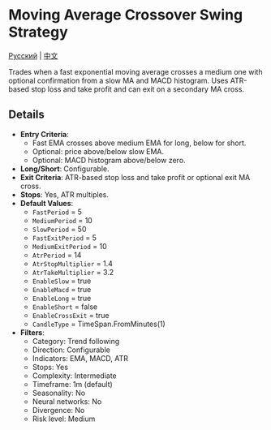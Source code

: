 # Moving Average Crossover Swing Strategy
[Русский](README_ru.md) | [中文](README_cn.md)

Trades when a fast exponential moving average crosses a medium one with optional confirmation from a slow MA and MACD histogram. Uses ATR-based stop loss and take profit and can exit on a secondary MA cross.

## Details

- **Entry Criteria**:
  - Fast EMA crosses above medium EMA for long, below for short.
  - Optional: price above/below slow EMA.
  - Optional: MACD histogram above/below zero.
- **Long/Short**: Configurable.
- **Exit Criteria**: ATR-based stop loss and take profit or optional exit MA cross.
- **Stops**: Yes, ATR multiples.
- **Default Values**:
  - `FastPeriod` = 5
  - `MediumPeriod` = 10
  - `SlowPeriod` = 50
  - `FastExitPeriod` = 5
  - `MediumExitPeriod` = 10
  - `AtrPeriod` = 14
  - `AtrStopMultiplier` = 1.4
  - `AtrTakeMultiplier` = 3.2
  - `EnableSlow` = true
  - `EnableMacd` = true
  - `EnableLong` = true
  - `EnableShort` = false
  - `EnableCrossExit` = true
  - `CandleType` = TimeSpan.FromMinutes(1)
- **Filters**:
  - Category: Trend following
  - Direction: Configurable
  - Indicators: EMA, MACD, ATR
  - Stops: Yes
  - Complexity: Intermediate
  - Timeframe: 1m (default)
  - Seasonality: No
  - Neural networks: No
  - Divergence: No
  - Risk level: Medium
